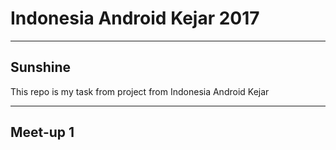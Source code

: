 # Indonesia Android Kejar 2017
---

## Sunshine
This repo is my task from project from Indonesia Android Kejar

---

## Meet-up 1
